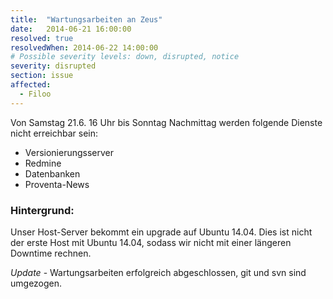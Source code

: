 ```yaml
---
title:  "Wartungsarbeiten an Zeus"
date:   2014-06-21 16:00:00
resolved: true
resolvedWhen: 2014-06-22 14:00:00
# Possible severity levels: down, disrupted, notice
severity: disrupted
section: issue
affected:
  - Filoo
---
```

Von Samstag 21.6. 16 Uhr bis Sonntag Nachmittag werden folgende Dienste nicht erreichbar sein:

* Versionierungsserver
* Redmine
* Datenbanken
* Proventa-News

### Hintergrund:

Unser Host-Server bekommt ein upgrade auf Ubuntu 14.04. Dies ist nicht der erste Host mit Ubuntu 14.04, sodass wir nicht mit einer längeren Downtime rechnen.

*Update* - Wartungsarbeiten erfolgreich abgeschlossen, git und svn sind umgezogen.
